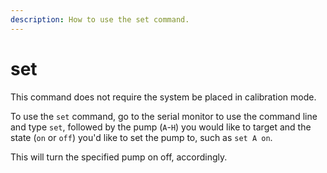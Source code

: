 ```yaml
---
description: How to use the set command.
---
```


# set

This command does not require the system be placed in calibration mode.



To use the `set` command, go to the serial monitor to use the command line and type `set`, followed by the pump (`A`-`H`) you would like to target and the state (`on` or `off`) you'd like to set the pump to, such as `set A on`.



This will turn the specified pump on off, accordingly.
